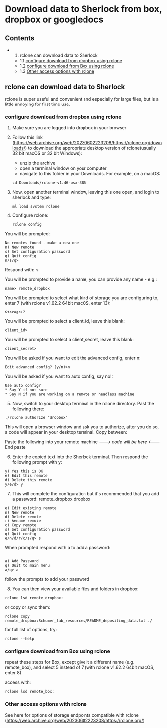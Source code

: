 # Download data to Sherlock from box, dropbox or googledocs

## Contents
- 1. rclone can download data to Sherlock
    - 1.1 [configure download from dropbox using rclone](#configure-download-from-dropbox-using-rclone)
    - 1.2 [configure download from Box using rclone](#configure-download-from-box-using-rclone)
    - 1.3 [Other access options with rclone](#other-access-options-with-rclone)

## rclone can download data to Sherlock
rclone is super useful and convenient and especially for large files, but is a little annoying for first time use.

### configure download from dropbox using rclone
1) Make sure you are logged into dropbox in your browser
2) Follow this link (https://web.archive.org/web/20230602223208/https://rclone.org/downloads/) to download the appropriate desktop version of rclone(usually 32 bit macOS or 32 bit Windows):
    - unzip the archive
    - open a terminal window on your computer
    - navigate to this folder in your Downloads. For example, on a macOS:

    `cd Downloads/rclone-v1.46-osx-386`

3) Now, open another terminal window, leaving this one open, and login to sherlock and type:

    `ml load system rclone`

4) Configure rclone:

    `rclone config`

    
You will be prompted:

```
No remotes found - make a new one
n) New remote
s) Set configuration password
q) Quit config
n/s/q>
```

Respond with: `n`

You will be prompted to provide a name, you can provide any name - e.g.:

`name> remote_dropbox`

You will be prompted to select what kind of storage you are configuring to, enter 7 (with rclone v1.62.2 64bit macOS, enter 13):

`Storage>7`

You will be prompted to select a client_id, leave this blank:

`client_id>`

You will be prompted to select a client_secret, leave this blank:

`client_secret>`

You will be asked if you want to edit the advanced config, enter n:

`Edit advanced config? (y/n)>n`

You will be asked if you want to auto config, say no!:

```
Use auto config?
* Say Y if not sure
* Say N if you are working on a remote or headless machine
```

5) Now, switch to your desktop terminal in the rclone directory. Past the following there:

`./rclone authorize "dropbox"`

This will open a browser window and ask you to authorize, after you do so, a code will appear in your desktop
terminal. Copy between:

Paste the following into your remote machine *---> code will be here <---* End paste

6) Enter the copied text into the Sherlock terminal. Then respond the following prompt with y:

```
y) Yes this is OK
e) Edit this remote
d) Delete this remote
y/e/d> y
```

7) This will complete the configuration but it's recommended that you add a password:
remote_dropbox dropbox

```
e) Edit existing remote
n) New remote
d) Delete remote
r) Rename remote
c) Copy remote
s) Set configuration password
q) Quit config
e/n/d/r/c/s/q> s
```

When prompted respond with a to add a password:
```

a) Add Password
q) Quit to main menu
a/q> a
```

follow the prompts to add your password

8) You can then view your available files and folders in dropbox:

`rclone lsd remote_dropbox:`

or copy or sync them:


`rclone copy remote_dropbox:Schumer_lab_resources/README_depositing_data.txt
./`

for full list of options, try:

`rclone --help`

### configure download from Box using rclone
repeat these steps for Box, except give it a different name (e.g. remote_box), and select 5 instead of 7 (with rclone v1.62.2 64bit macOS, enter 8)

access with:

`rclone lsd remote_box:`

### Other access options with rclone
See here for options of storage endpoints compatible with rclone (https://web.archive.org/web/20230602223208/https://rclone.org/)